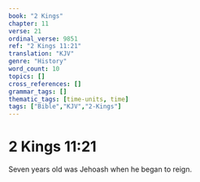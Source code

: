 ```yaml
---
book: "2 Kings"
chapter: 11
verse: 21
ordinal_verse: 9851
ref: "2 Kings 11:21"
translation: "KJV"
genre: "History"
word_count: 10
topics: []
cross_references: []
grammar_tags: []
thematic_tags: [time-units, time]
tags: ["Bible","KJV","2-Kings"]
---
```


# 2 Kings 11:21

Seven years old was Jehoash when he began to reign.
